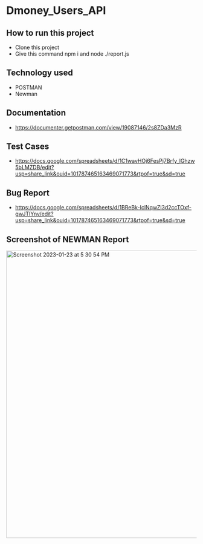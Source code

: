 # Dmoney_Users_API

## How to run this project
- Clone this project
- Give this command npm i and node ./report.js

## Technology used
- POSTMAN
- Newman

## Documentation
- https://documenter.getpostman.com/view/19087146/2s8ZDa3MzR

## Test Cases
- https://docs.google.com/spreadsheets/d/1C1wavHOj6FesPj7Brfy_lGhzw5bLMZDB/edit?usp=share_link&ouid=101787465163469071773&rtpof=true&sd=true

## Bug Report
- https://docs.google.com/spreadsheets/d/1BReBk-IclNqwZl3d2ccTOxf-gwJTIYnv/edit?usp=share_link&ouid=101787465163469071773&rtpof=true&sd=true

## Screenshot of NEWMAN Report
<img width="760" alt="Screenshot 2023-01-23 at 5 30 54 PM" src="https://user-images.githubusercontent.com/67514655/214029465-be43e94f-4e6c-4d1a-918c-03fa5ee836ca.png">
